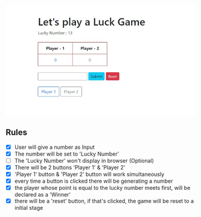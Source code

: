 ![HTML View](./screenshot.jpg)
## Rules
 - [x] User will give a number as Input
 - [x] The number will be set to 'Lucky Number'
 - [ ] The 'Lucky Number' won't display in browser (Optional)
 - [x] There will be 2 buttons 'Player 1' & 'Player 2'
 - [x] 'Player 1' button & 'Player 2' button will work simultaneously
 - [x] every time a button is clicked there will be generating a number
 - [x] the player whose point is equal to the lucky number meets first, will be declared as a 'Winner'
 - [x] there will be a 'reset' button, if that's clicked, the game will be reset to a initial stage
